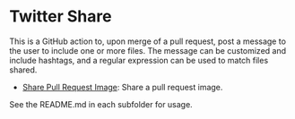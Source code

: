 # Twitter Share

This is a GitHub action to, upon merge of a pull request, post a message to
the user to include one or more files. The message can be customized and include
hashtags, and a regular expression can be used to match files shared. 

 - [Share Pull Request Image](pull_request_share): Share a pull request image.

See the README.md in each subfolder for usage.
